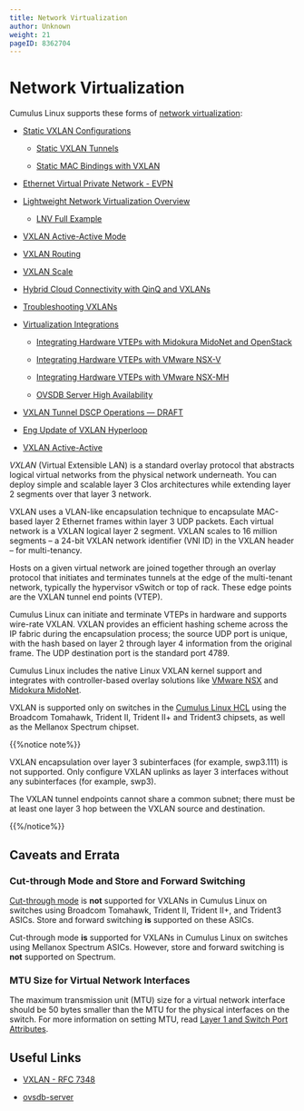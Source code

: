 ```yaml
---
title: Network Virtualization
author: Unknown
weight: 21
pageID: 8362704
---
```

# Network Virtualization

<span id="src-8362704_indexterm-A1DFA9E80511E36B6170DEBCAFB9FF06">Cumulus
Linux supports these forms </span>of [network
virtualization](http://en.wikipedia.org/wiki/Network_virtualization):

  - [Static VXLAN Configurations](Static_VXLAN_Configurations.html)
    
      - [Static VXLAN Tunnels](Static_VXLAN_Tunnels.html)
    
      - [Static MAC Bindings with
        VXLAN](Static_MAC_Bindings_with_VXLAN.html)

  - [Ethernet Virtual Private Network -
    EVPN](Ethernet_Virtual_Private_Network_-_EVPN.html)

  - [Lightweight Network Virtualization
    Overview](Lightweight_Network_Virtualization_Overview.html)
    
      - [LNV Full Example](LNV_Full_Example.html)

  - [VXLAN Active-Active Mode](VXLAN_Active-Active_Mode.html)

  - [VXLAN Routing](VXLAN_Routing.html)

  - [VXLAN Scale](VXLAN_Scale.html)

  - [Hybrid Cloud Connectivity with QinQ and
    VXLANs](Hybrid_Cloud_Connectivity_with_QinQ_and_VXLANs.html)

  - [Troubleshooting VXLANs](Troubleshooting_VXLANs.html)

  - [Virtualization Integrations](Virtualization_Integrations.html)
    
      - [Integrating Hardware VTEPs with Midokura MidoNet and
        OpenStack](Integrating_Hardware_VTEPs_with_Midokura_MidoNet_and_OpenStack.html)
    
      - [Integrating Hardware VTEPs with VMware
        NSX-V](Integrating_Hardware_VTEPs_with_VMware_NSX-V.html)
    
      - [Integrating Hardware VTEPs with VMware
        NSX-MH](Integrating_Hardware_VTEPs_with_VMware_NSX-MH.html)
    
      - [OVSDB Server High
        Availability](OVSDB_Server_High_Availability.html)

  - [VXLAN Tunnel DSCP Operations
    — DRAFT](VXLAN_Tunnel_DSCP_Operations_—%C2%A0DRAFT.html)

  - [Eng Update of VXLAN Hyperloop](Eng_Update_of_VXLAN_Hyperloop.html)

  - [VXLAN
Active-Active](VXLAN_Active-Active.html)

*VXLAN*<span id="src-8362704_indexterm-4530128C710BDDCCA5AB63F66633E8A4">
</span>(Virtual Extensible LAN) is a standard overlay protocol that
abstracts logical virtual networks from the physical network underneath.
You can deploy simple and scalable layer 3 Clos architectures while
extending layer 2 segments over that layer 3 network.

VXLAN uses a VLAN-like encapsulation technique to encapsulate MAC-based
layer 2 Ethernet frames within layer 3 UDP packets. Each virtual network
is a VXLAN logical layer 2 segment. VXLAN scales to 16 million segments
– a 24-bit VXLAN network identifier (VNI ID) in the VXLAN header – for
multi-tenancy.

<span id="src-8362704_indexterm-6A8B08DB04B119905FFF3E129DCC886A">Hosts
on a given virtual network are joined together through an overlay
protocol that initiates and terminates tunnels at the edge of the
multi-tenant network, typically the hypervisor vSwitch or top of rack.
These edge points are the VXLAN tunnel end points (</span>VTEP).

Cumulus Linux can initiate and terminate VTEPs in hardware and supports
wire-rate VXLAN. VXLAN provides an efficient hashing scheme across the
IP fabric during the encapsulation process; the source UDP port is
unique, with the hash based on layer 2 through layer 4 information from
the original frame. The UDP destination port is the standard port 4789.

Cumulus Linux includes the native Linux VXLAN kernel support and
integrates with controller-based overlay solutions like [VMware
NSX](Integrating_Hardware_VTEPs_with_VMware_NSX-MH.html) and [Midokura
MidoNet](Integrating_Hardware_VTEPs_with_Midokura_MidoNet_and_OpenStack.html).

VXLAN is supported only on switches in the [Cumulus Linux
HCL](http://cumulusnetworks.com/support/hcl/) using the Broadcom
Tomahawk, Trident II, Trident II+ and Trident3 chipsets, as well as the
Mellanox Spectrum chipset.

{{%notice note%}}

VXLAN encapsulation over layer 3 subinterfaces (for example, swp3.111)
is not supported. Only configure VXLAN uplinks as layer 3 interfaces
without any subinterfaces (for example, swp3).

The VXLAN tunnel endpoints cannot share a common subnet; there must be
at least one layer 3 hop between the VXLAN source and destination.

{{%/notice%}}

## Caveats and Errata

### Cut-through Mode and Store and Forward Switching

[Cut-through
mode](Buffer_and_Queue_Management.html#src-8363032_BufferandQueueManagement-cut_through_mode)
is **not** supported for VXLANs in Cumulus Linux on switches using
Broadcom Tomahawk, Trident II, Trident II+, and Trident3 ASICs. Store
and forward switching **is** supported on these ASICs.

Cut-through mode **is** supported for VXLANs in Cumulus Linux on
switches using Mellanox Spectrum ASICs. However, store and forward
switching is **not** supported on Spectrum.

### MTU Size for Virtual Network Interfaces

The maximum transmission unit (MTU) size for a virtual network interface
should be 50 bytes smaller than the MTU for the physical interfaces on
the switch. For more information on setting MTU, read [Layer 1 and
Switch Port
Attributes](Switch_Port_Attributes.html#src-8363026_SwitchPortAttributes-mtu_vxlan).

## Useful Links

  - [VXLAN -
    RFC 7348](https://tools.ietf.org/html/rfc7348)

  - [ovsdb-server](http://openvswitch.org/support/dist-docs/ovsdb-server.1.html)
